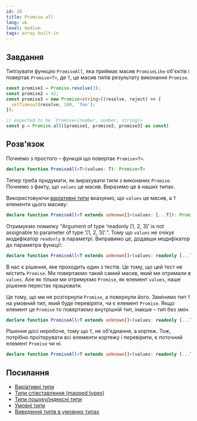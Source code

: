 ```yaml
---
id: 20
title: Promise.all
lang: uk
level: medium
tags: array built-in
---
```


## Завдання

Типізувати функцію `PromiseAll`, яка приймає масив `PromiseLike` об'єктів і повертає `Promise<T>`, де `T`, це масив типів результату виконання `Promise`.

```typescript
const promise1 = Promise.resolve(3);
const promise2 = 42;
const promise3 = new Promise<string>((resolve, reject) => {
  setTimeout(resolve, 100, 'foo');
});

// expected to be `Promise<[number, number, string]>`
const p = Promise.all([promise1, promise2, promise3] as const)
```

## Розв'язок

Почнемо з простого – функція що повертає `Promise<T>`.

```typescript
declare function PromiseAll<T>(values: T): Promise<T>
```

Тепер треба придумати, як вирахувати типи з виконаних `Promise`.
Почнемо з факту, що `values` це масив.
Виразимо це в наших типах.

Використовуючи [варіативні типи](https://www.typescriptlang.org/docs/handbook/release-notes/typescript-4-0.html#variadic-tuple-types) вказуємо, що `values` це масив, а `T` елементи цього масиву:

```typescript
declare function PromiseAll<T extends unknown[]>(values: [...T]): Promise<T>
```

Отримуємо помилку “Argument of type ‘readonly [1, 2, 3]’ is not assignable to parameter of type ‘[1, 2, 3]’.“.
Тому що `values` не очікує модифікатор `readonly` в параметрі.
Виправимо це, додавши модифікатор до параметра функції:

```typescript
declare function PromiseAll<T extends unknown[]>(values: readonly [...T]): Promise<T>
```

В нас є рішення, яке проходить один з тестів.
Це тому, що цей тест не містить `Promise`.
Ми повертаємо такий самий масив, який ми отримали в `values`.
Але як тільки ми отримуємо `Promise`, як елемент `values`, наше рішення перестає працювати.

Це тому, що ми не розгорнули `Promise`, а повернули його.
Замінимо тип `T` на умовний тип, який буде перевіряти, чи є елемент `Promise`.
Якщо елемент це `Promise` то повертаємо внутрішній тип, інакше – тип без змін.

```typescript
declare function PromiseAll<T extends unknown[]>(values: readonly [...T]): Promise<T extends Promise<infer R> ? R : T>
```

Рішення досі неробоче, тому що `T`, не об'єднання, а кортеж.
Тож, потрібно проітерувати всі елементи кортежу і перевірити, є поточний елемент `Promise` чи ні.

```typescript
declare function PromiseAll<T extends unknown[]>(values: readonly [...T]): Promise<{ [P in keyof T]: T[P] extends Promise<infer R> ? R : T[P] }>
```

## Посилання

- [Варіативні типи](https://www.typescriptlang.org/docs/handbook/release-notes/typescript-4-0.html#variadic-tuple-types)
- [Типи співставлення (mapped types)](https://www.typescriptlang.org/docs/handbook/advanced-types.html#mapped-types)
- [Типи пошуку/індексні типи](https://www.typescriptlang.org/docs/handbook/advanced-types.html#index-types)
- [Умовні типи](https://www.typescriptlang.org/docs/handbook/advanced-types.html#conditional-types)
- [Виведення типів в умовних типах](https://www.typescriptlang.org/docs/handbook/advanced-types.html#type-inference-in-conditional-types)
